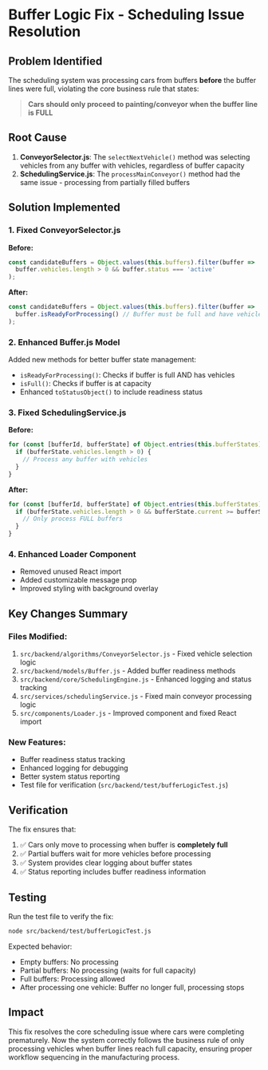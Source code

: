 # Buffer Logic Fix - Scheduling Issue Resolution

## Problem Identified
The scheduling system was processing cars from buffers **before** the buffer lines were full, violating the core business rule that states:
> **Cars should only proceed to painting/conveyor when the buffer line is FULL**

## Root Cause
1. **ConveyorSelector.js**: The `selectNextVehicle()` method was selecting vehicles from any buffer with vehicles, regardless of buffer capacity
2. **SchedulingService.js**: The `processMainConveyor()` method had the same issue - processing from partially filled buffers

## Solution Implemented

### 1. Fixed ConveyorSelector.js
**Before:**
```javascript
const candidateBuffers = Object.values(this.buffers).filter(buffer => 
  buffer.vehicles.length > 0 && buffer.status === 'active'
);
```

**After:**
```javascript
const candidateBuffers = Object.values(this.buffers).filter(buffer => 
  buffer.isReadyForProcessing() // Buffer must be full and have vehicles
);
```

### 2. Enhanced Buffer.js Model
Added new methods for better buffer state management:
- `isReadyForProcessing()`: Checks if buffer is full AND has vehicles
- `isFull()`: Checks if buffer is at capacity
- Enhanced `toStatusObject()` to include readiness status

### 3. Fixed SchedulingService.js
**Before:**
```javascript
for (const [bufferId, bufferState] of Object.entries(this.bufferStates)) {
  if (bufferState.vehicles.length > 0) {
    // Process any buffer with vehicles
  }
}
```

**After:**
```javascript
for (const [bufferId, bufferState] of Object.entries(this.bufferStates)) {
  if (bufferState.vehicles.length > 0 && bufferState.current >= bufferState.capacity) {
    // Only process FULL buffers
  }
}
```

### 4. Enhanced Loader Component
- Removed unused React import
- Added customizable message prop
- Improved styling with background overlay

## Key Changes Summary

### Files Modified:
1. `src/backend/algorithms/ConveyorSelector.js` - Fixed vehicle selection logic
2. `src/backend/models/Buffer.js` - Added buffer readiness methods
3. `src/backend/core/SchedulingEngine.js` - Enhanced logging and status tracking
4. `src/services/schedulingService.js` - Fixed main conveyor processing logic
5. `src/components/Loader.js` - Improved component and fixed React import

### New Features:
- Buffer readiness status tracking
- Enhanced logging for debugging
- Better system status reporting
- Test file for verification (`src/backend/test/bufferLogicTest.js`)

## Verification

The fix ensures that:
1. ✅ Cars only move to processing when buffer is **completely full**
2. ✅ Partial buffers wait for more vehicles before processing
3. ✅ System provides clear logging about buffer states
4. ✅ Status reporting includes buffer readiness information

## Testing

Run the test file to verify the fix:
```bash
node src/backend/test/bufferLogicTest.js
```

Expected behavior:
- Empty buffers: No processing
- Partial buffers: No processing (waits for full capacity)
- Full buffers: Processing allowed
- After processing one vehicle: Buffer no longer full, processing stops

## Impact

This fix resolves the core scheduling issue where cars were completing prematurely. Now the system correctly follows the business rule of only processing vehicles when buffer lines reach full capacity, ensuring proper workflow sequencing in the manufacturing process.
